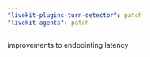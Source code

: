 ```yaml
---
"livekit-plugins-turn-detector": patch
"livekit-agents": patch
---
```


improvements to endpointing latency
